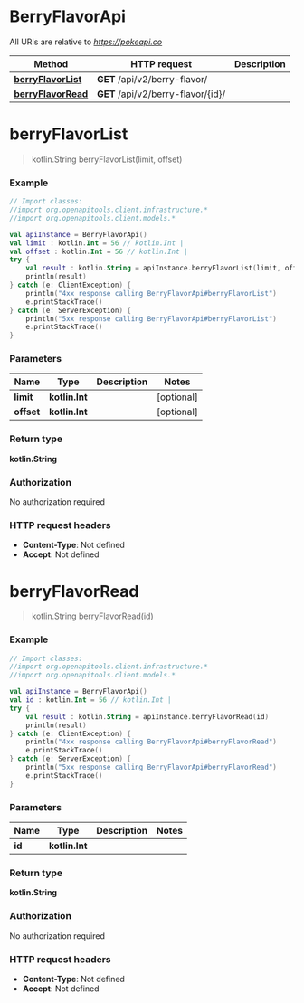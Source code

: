 # BerryFlavorApi

All URIs are relative to *https://pokeapi.co*

Method | HTTP request | Description
------------- | ------------- | -------------
[**berryFlavorList**](BerryFlavorApi.md#berryFlavorList) | **GET** /api/v2/berry-flavor/ | 
[**berryFlavorRead**](BerryFlavorApi.md#berryFlavorRead) | **GET** /api/v2/berry-flavor/{id}/ | 


<a name="berryFlavorList"></a>
# **berryFlavorList**
> kotlin.String berryFlavorList(limit, offset)



### Example
```kotlin
// Import classes:
//import org.openapitools.client.infrastructure.*
//import org.openapitools.client.models.*

val apiInstance = BerryFlavorApi()
val limit : kotlin.Int = 56 // kotlin.Int | 
val offset : kotlin.Int = 56 // kotlin.Int | 
try {
    val result : kotlin.String = apiInstance.berryFlavorList(limit, offset)
    println(result)
} catch (e: ClientException) {
    println("4xx response calling BerryFlavorApi#berryFlavorList")
    e.printStackTrace()
} catch (e: ServerException) {
    println("5xx response calling BerryFlavorApi#berryFlavorList")
    e.printStackTrace()
}
```

### Parameters

Name | Type | Description  | Notes
------------- | ------------- | ------------- | -------------
 **limit** | **kotlin.Int**|  | [optional]
 **offset** | **kotlin.Int**|  | [optional]

### Return type

**kotlin.String**

### Authorization

No authorization required

### HTTP request headers

 - **Content-Type**: Not defined
 - **Accept**: Not defined

<a name="berryFlavorRead"></a>
# **berryFlavorRead**
> kotlin.String berryFlavorRead(id)



### Example
```kotlin
// Import classes:
//import org.openapitools.client.infrastructure.*
//import org.openapitools.client.models.*

val apiInstance = BerryFlavorApi()
val id : kotlin.Int = 56 // kotlin.Int | 
try {
    val result : kotlin.String = apiInstance.berryFlavorRead(id)
    println(result)
} catch (e: ClientException) {
    println("4xx response calling BerryFlavorApi#berryFlavorRead")
    e.printStackTrace()
} catch (e: ServerException) {
    println("5xx response calling BerryFlavorApi#berryFlavorRead")
    e.printStackTrace()
}
```

### Parameters

Name | Type | Description  | Notes
------------- | ------------- | ------------- | -------------
 **id** | **kotlin.Int**|  |

### Return type

**kotlin.String**

### Authorization

No authorization required

### HTTP request headers

 - **Content-Type**: Not defined
 - **Accept**: Not defined

